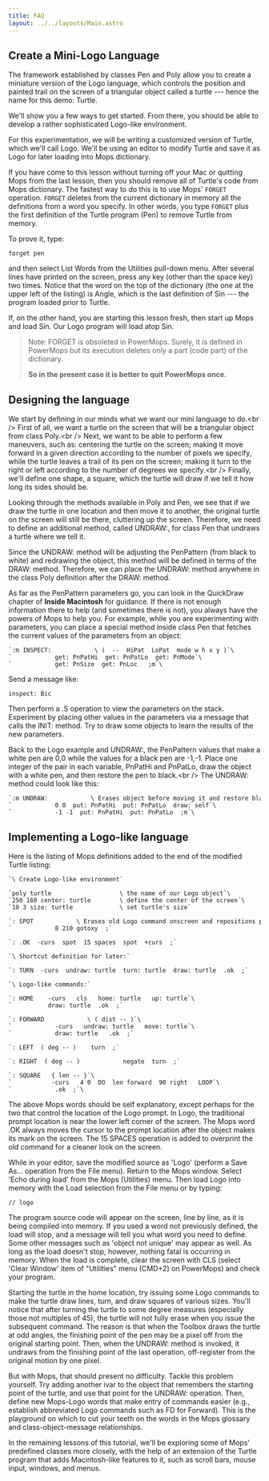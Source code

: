 ```yaml
---
title: FAQ
layout: ../../layouts/Main.astro
---
```

Create a Mini-Logo Language
---------------------------

The framework established by classes Pen and Poly allow you to create a
miniature version of the Logo language, which controls the position and
painted trail on the screen of a triangular object called a turtle
--- hence the name for this demo: Turtle.

We'll show you a few ways to get started. From there, you should be
able to develop a rather sophisticated Logo-like environment.

For this experimentation, we will be writing a customized version of
Turtle, which we'll call Logo. We'll be using an editor to modify
Turtle and save it as Logo for later loading into Mops dictionary.

If you have come to this lesson without turning off your Mac or quitting
Mops from the last lesson, then you should remove all of Turtle's code
from Mops dictionary. The fastest way to do this is to use Mops'
`FORGET` operation. `FORGET` deletes from
the current dictionary in memory all the definitions from a word you
specify. In other words, you type `FORGET` plus the first
definition of the Turtle program (Pen) to remove Turtle from memory.

To prove it, type:

`forget pen`

and then select List Words from the Utilities pull-down menu. After
several lines have printed on the screen, press any key (other than the
space key) two times. Notice that the word on the top of the dictionary
(the one at the upper left of the listing) is Angle, which is the last
definition of Sin --- the program loaded prior to Turtle.

If, on the other hand, you are starting this lesson fresh, then start up
Mops and load Sin. Our Logo program will load atop Sin.

> Note: FORGET is obsoleted in PowerMops. Surely, it is
> defined in PowerMops but its execution deletes only a part (code part)
> of the dictionary.
> 
> **So in the present case it is better to quit PowerMops once.**

## Designing the language

We start by defining in our minds what we want our mini language to
do.\<br /\> First of all, we want a turtle on the screen that will be a
triangular object from class Poly.\<br /\> Next, we want to be able to
perform a few maneuvers, such as: centering the turtle on the screen;
making it move forward in a given direction according to the number of
pixels we specify, while the turtle leaves a trail of its pen on the
screen; making it turn to the right or left according to the number of
degrees we specify.\<br /\> Finally, we'll define one shape, a square,
which the turtle will draw if we tell it how long its sides should be.

Looking through the methods available in Poly and Pen, we see that if we
draw the turtle in one location and then move it to another, the
original turtle on the screen will still be there, cluttering up the
screen. Therefore, we need to define an additional method, called
UNDRAW:, for class Pen that undraws a turtle where we tell it.

Since the UNDRAW: method will be adjusting the PenPattern (from black to
white) and redrawing the object, this method will be defined in terms of
the DRAW: method. Therefore, we can place the UNDRAW: method anywhere in
the class Poly definition after the DRAW: method.

As far as the PenPattern parameters go, you can look in the QuickDraw
chapter of **Inside Macintosh** for guidance. If there is not enough
information there to help (and sometimes there is not), you always have
the powers of Mops to help you. For example, while you are experimenting
with parameters, you can place a special method inside class Pen that
fetches the current values of the parameters from an object:

```mops
`:m INSPECT:            \ (  --  HiPat  LoPat  mode w h x y )`\
`            get: PnPatHi  get: PnPatLo  get: PnMode`\
`            get: PnSize  get: PnLoc   ;m`\
```

Send a message like:

```mops
inspect: Bic
```

Then perform a .S operation to view the parameters on the stack.
Experiment by placing other values in the parameters via a message that
calls the INIT: method. Try to draw some objects to learn the results of
the new parameters.

Back to the Logo example and UNDRAW:, the PenPattern values that make a
white pen are 0,0 while the values for a black pen are -1,-1. Place one
integer of the pair in each variable, PnPatHi and PnPatLo, draw the
object with a white pen, and then restore the pen to black.\<br /\> The
UNDRAW: method could look like this:

```mops
`:m UNDRAW:            \ Erases object before moving it and restore black pen`\
`            0 0  put: PnPatHi  put: PnPatLo  draw: self`\
`            -1 -1  put: PnPatHi  put: PnPatLo  ;m`\
```

## Implementing a Logo-like language

Here is the listing of Mops definitions added to the end of the modified
Turtle listing:

```mops
`\ Create Logo-like environment`

`poly turtle                   \ the name of our Logo object`\
`250 160 center: turtle        \ define the center of the screen`\
`10 3 size: turtle             \ set turtle's size`

`: SPOT            \ Erases old Logo command onscreen and repositions prompt`\
`            8 210 gotoxy  ;`

`: .OK  -curs  spot  15 spaces  spot  +curs  ;`

`\ Shortcut definition for later:`

`: TURN  -curs  undraw: turtle  turn: turtle  draw: turtle  .ok  ;`

`\ Logo-like commands:`

`: HOME    -curs   cls   home: turtle   up: turtle`\
`          draw: turtle  .ok  ;`

`: FORWARD            \ ( dist -- )`\
`            -curs   undraw: turtle   move: turtle`\
`            draw: turtle   .ok  ;`

`: LEFT  ( deg -- )    turn  ;`

`: RIGHT  ( deg -- )            negate  turn  ;`

`: SQUARE   { len -- }`\
`           -curs   4 0  DO  len forward  90 right   LOOP`\
`            .ok  ;`\
```

The above Mops words should be self explanatory, except perhaps for the
two that control the location of the Logo prompt. In Logo, the
traditional prompt location is near the lower left corner of the screen.
The Mops word .OK always moves the cursor to the prompt location after
the object makes its mark on the screen. The 15 SPACES operation is
added to overprint the old command for a cleaner look on the screen.

While in your editor, save the modified source as 'Logo' (perform a
Save As\... operation from the File menu). Return to the Mops window.
Select 'Echo during load' from the Mops (Utilities) menu. Then load
Logo into memory with the Load selection from the File menu or by
typing:

`// logo`

The program source code will appear on the screen, line by line, as it
is being compiled into memory. If you used a word not previously
defined, the load will stop, and a message will tell you what word you
need to define. Some other messages such as 'object not unique' may
appear as well. As long as the load doesn't stop, however, nothing
fatal is occurring in memory. When the load is complete, clear the
screen with CLS (select 'Clear Window' item of "Utilities" menu
(CMD+2) on PowerMops) and check your program.

Starting the turtle in the home location, try issuing some Logo commands
to make the turtle draw lines, turn, and draw squares of various sizes.
You'll notice that after turning the turtle to some degree measures
(especially those not multiples of 45), the turtle will not fully erase
when you issue the subsequent command. The reason is that when the
Toolbox draws the turtle at odd angles, the finishing point of the pen
may be a pixel off from the original starting point. Then, when the
UNDRAW: method is invoked, it undraws from the finishing point of the
last operation, off-register from the original motion by one pixel.

But with Mops, that should present no difficulty. Tackle this problem
yourself. Try adding another ivar to the object that remembers the
starting point of the turtle, and use that point for the UNDRAW:
operation. Then, define new Mops-Logo words that make entry of commands
easier (e.g., establish abbreviated Logo commands such as FD for
Forward). This is the playground on which to cut your teeth on the words
in the Mops glossary and class-object-message relationships.

In the remaining lessons of this tutorial, we'll be exploring some of
Mops' predefined classes more closely, with the help of an extension of
the Turtle program that adds Macintosh-like features to it, such as
scroll bars, mouse input, windows, and menus.

